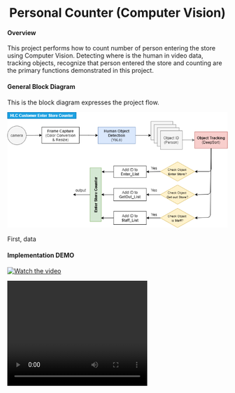 <h1 align="center">
  Personal Counter (Computer Vision)
</h1>


#### Overview

This project performs how to count number of person entering the store using Computer Vision. Detecting where is the human in video data, tracking objects, recognize that person entered the store and counting are the primary functions demonstrated in this project.

#### General Block Diagram

This is the block diagram expresses the project flow.

<img src="https://github.com/carfirst125/portfolio/blob/main/cv_person_counter/image/cv_person_counter_BlockDiagram.png?raw=true"/>

First, data

#### Implementation DEMO

[![Watch the video](https://i.imgur.com/vKb2F1B.png)](https://youtu.be/oYkED5rL1X8)

<video width="320" height="240" controls>
  <source src="https://github.com/carfirst125/portfolio/blob/main/cv_person_counter/video/video_out_DEMO01.mp4" type="video/mp4">
</video>

